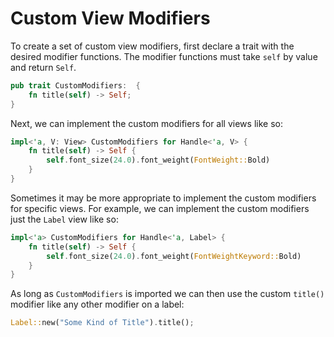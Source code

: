 # Custom View Modifiers

To create a set of custom view modifiers, first declare a trait with the desired modifier functions. The modifier functions must take `self` by value and return `Self`.

```rust
pub trait CustomModifiers:  {
    fn title(self) -> Self;
}
```

Next, we can implement the custom modifiers for all views like so:

```rust
impl<'a, V: View> CustomModifiers for Handle<'a, V> {
    fn title(self) -> Self {
        self.font_size(24.0).font_weight(FontWeight::Bold)
    }
}
```

Sometimes it may be more appropriate to implement the custom modifiers for specific views. For example, we can implement the custom modifiers just the `Label` view like so:

```rust
impl<'a> CustomModifiers for Handle<'a, Label> {
    fn title(self) -> Self {
        self.font_size(24.0).font_weight(FontWeightKeyword::Bold)
    }
}
```

As long as `CustomModifiers` is imported we can then use the custom `title()` modifier like any other modifier on a label:

```rust
Label::new("Some Kind of Title").title();
```